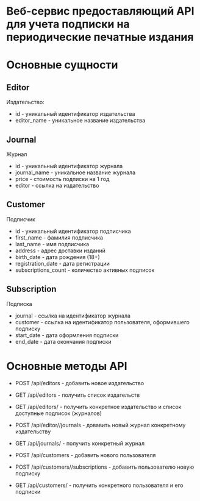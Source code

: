 # Веб-сервис предоставляющий API для учета подписки на периодические печатные издания

# Основные сущности

## Editor
Издательство:

- id - уникальный идентификатор издательства
- editor_name - уникальное название издательства

## Journal
Журнал
- id - уникальный идентификатор журнала
- journal_name - уникальное название журнала
- price - стоимость подписки на 1 год
- editor - ссылка на издательство

## Customer
Подписчик

- id - уникальный идентификатор подписчика
- first_name - фамилия подписчика
- last_name - имя подписчика
- address - адрес доставки изданий
- birth_date - дата рождения (18+)
- registration_date - дата регистрации
- subscriptions_count - количество активных подписок

## Subscription
Подписка

- journal - ссылка на идентификатор журнала
- customer - ссылка на идентификатор пользователя, оформившего подписку
- start_date - дата оформления подписки
- end_date - дата окончания подписки

# Основные методы API

- POST /api/editors - добавить новое издательство
- GET /api/editors - получить список издательств
- GET /api/editors/<id> - получить конкретное издательство и список доступные подписок (журналов)

- POST /api/editor/<id>/journals - довавить новый журнал конкретному издательству
- GET /api/journals/<id> - получить конкретный журнал

- POST /api/customers - добавить нового пользователя
- POST /api/customers/<id>/subscriptions - добавить пользователю новую подписку
- GET /api/customers/<id> - получить конкретного пользователя и его подписки

